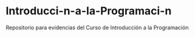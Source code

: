 # Introducci-n-a-la-Programaci-n
Repositorio para evidencias del Curso de Introducción a la Programación
